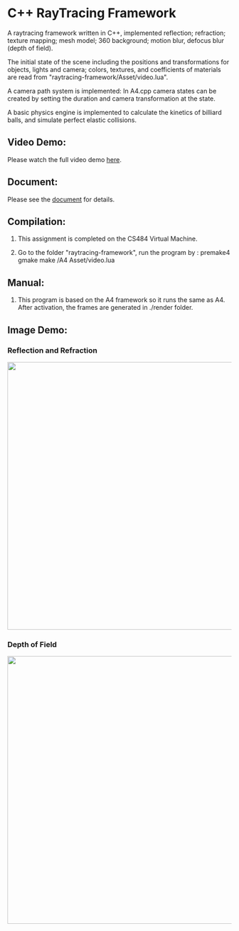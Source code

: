 # C++ RayTracing Framework
A raytracing framework written in C++, implemented reflection; refraction; texture mapping; mesh model; 360 background; motion blur, defocus blur (depth of field).

The initial state of the scene including the positions and transformations for objects, lights and camera; colors, textures, and coefficients of materials are read from "raytracing-framework/Asset/video.lua".

A camera path system is implemented: In A4.cpp camera states can be created by setting the duration and camera transformation at the state.

A basic physics engine is implemented to calculate the kinetics of billiard balls, and simulate perfect elastic collisions.

## Video Demo:

Please watch the full video demo [here](https://github.com/DaveHJT/RayTracing-Project/blob/main/demo%20video.mp4).

## Document:
Please see the [document](https://github.com/DaveHJT/RayTracing-Project/blob/main/document.pdf) for details.

## Compilation:
1. This assignment is completed on the CS484 Virtual Machine.

2. Go to the folder "raytracing-framework", run the program by : 
premake4 gmake
make
/A4 Asset/video.lua

## Manual:
1. This program is based on the A4 framework so it runs the same as A4. After activation, the frames are generated in ./render folder.

## Image Demo:

### Reflection and Refraction

<p>
<img src="https://github.com/DaveHJT/RayTracing-Project/blob/main/render/records/refraction%20test%201.6.png?raw=true" width="600">
</p>

### Depth of Field

<p>
<img src="https://github.com/DaveHJT/RayTracing-Project/blob/main/render/records/dof.png?raw=true" width="600">
</p>
